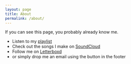 ```yaml
---
layout: page
title: About
permalink: /about/
---
```


If you can see this page, you probably already know me.

- Listen to my [playlist](https://t.me/chemidunambaba)
- Check out the songs I make on [SoundCloud](https://soundcloud.com/thenitwit)
- Follow me on [Letterboxd](https://letterboxd.com/adel_bordbari/)
- or simply drop me an email using the button in the footer
